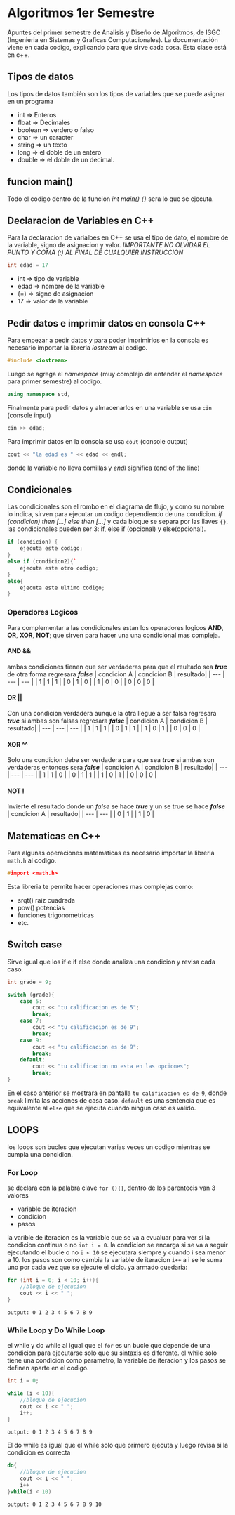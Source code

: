 # Algoritmos 1er Semestre
Apuntes del primer semestre de Analisis y Diseño de Algoritmos, de ISGC (Ingenieria en Sistemas y Graficas Computacionales). La documentación viene en cada codigo, explicando para que sirve cada cosa. Esta clase está en c++.

## Tipos de datos
Los tipos de datos también son los tipos de variables que se puede asignar en un programa
- int => Enteros 
- float => Decimales
- boolean => verdero o falso
- char => un caracter
- string => un texto
- long => el doble de un entero
- double => el doble de un decimal.

## funcion main() 
Todo el codigo dentro de la funcion *int main() {}* sera lo que se ejecuta. 

## Declaracion de Variables en C++
Para la declaracion de varialbes en C++ se usa el tipo de dato, el nombre de la variable, signo de asignacion y valor.
*IMPORTANTE NO OLVIDAR EL PUNTO Y COMA (;) AL FINAL DE CUALQUIER INSTRUCCION*
```cpp
int edad = 17
```
- int => tipo de variable
- edad => nombre de la variable
- (=) => signo de asignacion
- 17 => valor de la variable

## Pedir datos e imprimir datos en consola C++
Para empezar a pedir datos y para poder imprimirlos en la consola es necesario importar la libreria *iostream* al codigo. 
```cpp
#include <iostream>
```
Luego se agrega el *namespace* (muy complejo de entender el *namespace* para primer semestre) al codigo.
```cpp
using namespace std,
```
 Finalmente para pedir datos y almacenarlos en una variable se usa `cin` (console input) 
 ```cpp 
 cin >> edad;
 ```
Para imprimir datos en la consola se usa `cout` (console output) 
```cpp
cout << "la edad es " << edad << endl;
``` 
donde la variable no lleva comillas y *endl* significa (end of the line)

## Condicionales 
Las condicionales son el rombo en el diagrama de flujo, y como su nombre lo indica, sirven para ejecutar un codigo dependiendo de una condicion. *if (condicion) then [...] else then [...]* y cada bloque se separa por las llaves `{}`. las condicionales pueden ser 3: if, else if (opcional) y else(opcional).
```cpp
if (condicion) {
    ejecuta este codigo;
}
else if (condicion2){`
    ejecuta este otro codigo;
}
else{
    ejecuta este ultimo codigo;
}   
```
### Operadores Logicos
Para complementar a las condicionales estan los operadores logicos **AND**, **OR**, **XOR**, **NOT**; que sirven para hacer una una condicional mas compleja. 
#### AND &&
ambas condiciones tienen que ser verdaderas para que el reultado sea ***true*** de otra forma regresara ***false***
| condicion A | condicion B | resultado|
| --- | --- | --- |
| 1 | 1 | 1 |
| 0 | 1 | 0 |
| 1 | 0 | 0 |
| 0 | 0 | 0 |
#### OR ||
Con una condicion verdadera aunque la otra llegue a ser falsa regresara ***true*** si ambas son falsas regresara ***false***
| condicion A | condicion B | resultado|
| --- | --- | --- |
| 1 | 1 | 1 |
| 0 | 1 | 1 |
| 1 | 0 | 1 |
| 0 | 0 | 0 |
#### XOR ^^
Solo una condicion debe ser verdadera para que sea ***true*** si ambas son verdaderas entonces sera ***false***
| condicion A | condicion B | resultado|
| --- | --- | --- |
| 1 | 1 | 0 |
| 0 | 1 | 1 |
| 1 | 0 | 1 |
| 0 | 0 | 0 |
#### NOT !
Invierte el resultado donde un *false* se hace ***true*** y un se true se hace ***false***
| condicion A | resultado|
| --- | --- |
| 0 | 1 |
| 1 | 0 |

## Matematicas en C++
Para algunas operaciones matematicas es necesario importar la libreria `math.h` al codigo. 
```cpp
#import <math.h>
```
Esta libreria te permite hacer operaciones mas complejas como:
- srqt() raiz cuadrada
- pow() potencias
- funciones trigonometricas
- etc.

## Switch case
Sirve igual que los if e if else donde analiza una condicion y revisa cada caso.
```cpp
int grade = 9;

switch (grade){
    case 5:
        cout << "tu calificacion es de 5";
        break;
    case 7:
        cout << "tu calificacion es de 9";
        break;
    case 9:
        cout << "tu calificacion es de 9";
        break;
    default:
        cout << "tu calificacion no esta en las opciones";
        break;
}
```
En el caso anterior se mostrara en pantalla `tu calificacion es de 9`,  donde `break` limita las acciones de casa caso.  `default` es una sentencia que es equivalente al `else` que se ejecuta cuando ningun caso es valido.


## LOOPS
los loops son bucles que ejecutan varias veces un codigo mientras se cumpla una concidion. 
### For Loop
se declara con la palabra clave `for (){}`, dentro de los parentecis van 3 valores
* variable de iteracion
* condicion
* pasos

la varible de iteracion es la variable que se va a evualuar para ver si la condicion continua o no `int i = 0`. 
la condicion se encarga si se va a seguir ejecutando el bucle o no `i < 10` se ejecutara siempre y cuando i sea menor a 10. 
los pasos son como cambia la variable de iteracion `i++` a i se le suma uno por cada vez que se ejecute el ciclo.
ya armado quedaria:
```cpp
for (int i = 0; i < 10; i++){
    //bloque de ejecucion
    cout << i << " "; 
}
```
`output: 0 1 2 3 4 5 6 7 8 9`

### While Loop y Do While Loop
el while y do while al igual que el `for` es un bucle que depende de una condicion para ejecutarse solo que su sintaxis es diferente. el while solo tiene una condicion como parametro, la variable de iteracion y los pasos se definen aparte en el codigo.
```cpp
int i = 0;

while (i < 10){
    //bloque de ejecucion
    cout << i << " ";
    i++; 
}
```
`output: 0 1 2 3 4 5 6 7 8 9`

El do while es igual que el while solo que primero ejecuta y luego revisa si la condicion es correcta
```cpp
do{
    //bloque de ejecucion
    cout << i << " "; 
    i++
}while(i < 10)
```
`output: 0 1 2 3 4 5 6 7 8 9 10`